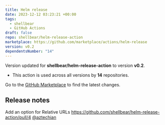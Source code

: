 ```yaml
---
title: Helm release
date: 2023-12-12 03:23:21 +00:00
tags:
  - shellbear
  - GitHub Actions
draft: false
repo: shellbear/helm-release-action
marketplace: https://github.com/marketplace/actions/helm-release
version: v0.2
dependentsNumber: "14"
---
```



Version updated for **shellbear/helm-release-action** to version **v0.2**.
- This action is used across all versions by **14** repositories.

Go to the [GitHub Marketplace](https://github.com/marketplace/actions/helm-release) to find the latest changes.

## Release notes

Add an option for Relative URLs 
https://github.com/shellbear/helm-release-action/pull/4 
[@aztechian](https://github.com/aztechian)

